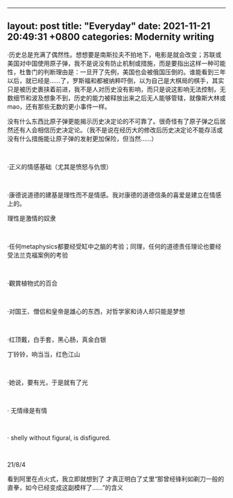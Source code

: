 
---
layout: post
title:  "Everyday"
date:   2021-11-21 20:49:31 +0800
categories: Modernity writing
---
 

·历史总是充满了偶然性。想想要是南斯拉夫不拍地下，电影是就会改变；苏联或美国对中国使用原子弹，我不是说没有防止机制或措施，而是要指出这样一种可能性，杜鲁门的判断理由是：一旦开了先例，美国也会被俄国压倒的。谁能看到三年以后，就已经是……了，罗斯福和都被纳粹吓倒，以为自己是大棋局的棋手，其实只是被历史裹挟着前进，我不是人对历史没有影响，而只是说这影响无法控制，无数细节和波及想象不到，历史的能力被释放出来之后无人能够管辖，就像斯大林或mao，还有那些无数的更小事件一样。

没有什么东西比原子弹更能揭示历史决定论的不可靠了。很奇怪有了原子弹之后居然还有人会相信历史决定论。（我不是说在经历大的修改后历史决定论不能存活或没有什么措施能让原子弹的发射更加保险，但当然......）

<br/>

·正义的情感基础（尤其是愤怒与仇恨）

<br/>

·康德说道德的建基是理性而不是情感。我对康德的道德信条的喜爱是建立在情感上的。

理性是激情的奴隶

<br/>

·任何metaphysics都要经受缸中之脑的考验；同理，任何的道德责任理论也要经受法兰克福案例的考验

<br/>

·觀賞植物式的百合

<br/>

·对国王、僧侣和皇帝是雄心的东西，对哲学家和诗人却只能是梦想

<br/>

·红顶戴，白手套，黑心肠，真金白银

丁铃铃，响当当，红色江山

<br/>

·她说，要有光，于是就有了光

<br/>

· 无情缘是有情

<br/>

· shelly without figural, is disfigured.

<br/>

21/8/4

看到阿里在点火式，我立即就想到了 才真正明白了丈里“那曾经锋利如剃刀一般的直拳，如今已经变成这副模样了……”的含义
